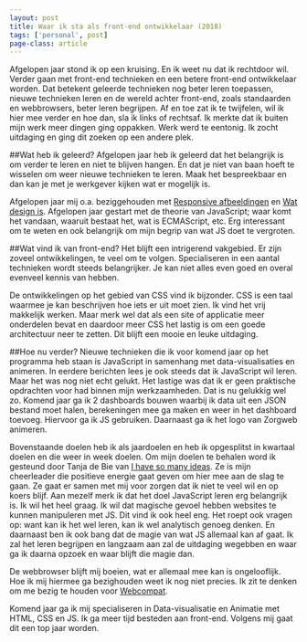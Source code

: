 ```yaml
---
layout: post
title: Waar ik sta als front-end ontwikkelaar (2018)
tags: ['personal', post]
page-class: article
---
```


<p class="lead">Afgelopen jaar stond ik op een kruising. En ik weet nu dat ik rechtdoor wil. Verder gaan met front-end technieken en een betere front-end ontwikkelaar worden. Dat betekent geleerde technieken nog beter leren toepassen, nieuwe technieken leren en de wereld achter front-end, zoals standaarden en webbrowsers, beter leren begrijpen. Af en toe zat ik te twijfelen, wil ik hier mee verder en hoe dan, sla ik links of rechtsaf. Ik merkte dat ik buiten mijn werk meer dingen ging oppakken. Werk werd te eentonig. Ik zocht uitdaging en ging dit zoeken op een andere plek.</p>

##Wat heb ik geleerd?
Afgelopen jaar heb ik geleerd dat het belangrijk is om verder te leren en niet te blijven hangen. En dat je niet van baan hoeft te wisselen om weer nieuwe technieken te leren. Maak het bespreekbaar en dan kan je met je werkgever kijken wat er mogelijk is.

Afgelopen jaar mij o.a. beziggehouden met [Responsive afbeeldingen](http://www.kajrietberg.nl/2017/12/responsive-afbeeldingen.html) en [Wat design is](http://www.kajrietberg.nl/2017/01/wat-is-design.html). Afgelopen jaar gestart met de theorie van JavaScript; waar komt het vandaan, waaruit bestaat het, wat is ECMAScript, etc. Erg interessant om te weten en ook belangrijk om mijn begrip van wat JS doet te vergroten.

##Wat vind ik van front-end?
Het blijft een intrigerend vakgebied. Er zijn zoveel ontwikkelingen, te veel om te volgen. Specialiseren in een aantal technieken wordt steeds belangrijker. Je kan niet alles even goed en overal evenveel kennis van hebben.

De ontwikkelingen op het gebied van CSS vind ik bijzonder. CSS is een taal waarmee je kan beschrijven hoe iets er uit moet zien. Ik vind het vrij makkelijk werken. Maar merk wel dat als een site of applicatie meer onderdelen bevat en daardoor meer CSS het lastig is om een goede architectuur neer te zetten. Dit blijft een mooie en leuke uitdaging.

##Hoe nu verder?
Nieuwe technieken die ik voor komend jaar op het programma heb staan is JavaScript in samenhang met data-visualisaties en animeren. In eerdere berichten lees je ook steeds dat ik JavaScript wil leren. Maar het was nog niet echt gelukt. Het lastige was dat ik er geen praktische opdrachten voor had binnen mijn werkzaamheden. Dat is nu gelukkig wel zo. Komend jaar ga ik 2 dashboards bouwen waarbij ik data uit een JSON bestand moet halen, berekeningen mee ga maken en weer in het dashboard toevoeg. Hiervoor ga ik JS gebruiken.
Daarnaast ga ik het logo van Zorgweb animeren. 

Bovenstaande doelen heb ik als jaardoelen en heb ik opgesplitst in kwartaal doelen en die weer in week doelen. Om mijn doelen te behalen word ik gesteund door Tanja de Bie van [I have so many ideas](http://ihavesomanyideas.com/). Ze is mijn cheerleader die positieve energie gaat geven om hier mee aan de slag te gaan. Ze gaat er samen met mij voor zorgen dat ik niet te veel wil en op koers blijf.
Aan mezelf merk ik dat het doel JavaScript leren erg belangrijk is. Ik wil het heel graag. Ik wil dat magische gevoel hebben websites te kunnen manipuleren met JS. Dit vind ik ook heel eng. Het roept ook vragen op: want kan ik het wel leren, kan ik wel analytisch genoeg denken. En daarnaast ben ik ook bang dat de magie van wat JS allemaal kan af gaat. Ik zal het leren begrijpen en langzaam aan zal de uitdaging wegebben en waar ga ik daarna opzoek en waar blijft die magie dan.

De webbrowser blijft mij boeien, wat er allemaal mee kan is ongelooflijk. Hoe ik mij hiermee ga bezighouden weet ik nog niet precies. Ik zit te denken om me bezig te houden voor [Webcompat](https://webcompat.com/).

Komend jaar ga ik mij specialiseren in Data-visualisatie en Animatie met HTML, CSS en JS. Ik ga meer tijd besteden aan front-end. Volgens mij gaat dit een top jaar worden.